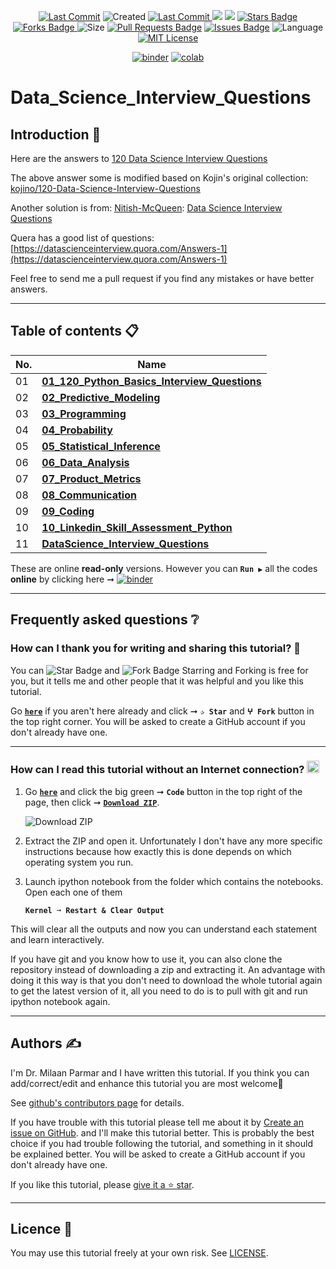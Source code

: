 <p align="center"> 
<a href="https://github.com/milaan9"><img src="https://img.shields.io/static/v1?logo=github&label=maintainer&message=milaan9&color=ff3300" alt="Last Commit"/></a> 
<img src="https://badges.pufler.dev/created/milaan9/DataScience_Interview_Questions" alt="Created"/>
<a href="https://github.com/milaan9/DataScience_Interview_Questions/graphs/commit-activity"><img src="https://img.shields.io/github/last-commit/milaan9/DataScience_Interview_Questions.svg?colorB=ff8000&style=flat" alt="Last Commit"/> </a> 
<a href="https://github.com/milaan9/DataScience_Interview_Questions/pulse" alt="Activity"><img src="https://img.shields.io/github/commit-activity/m/milaan9/DataScience_Interview_Questions.svg?colorB=teal&style=flat" /></a> 
<a href="https://hits.seeyoufarm.com"><img src="https://hits.seeyoufarm.com/api/count/incr/badge.svg?url=https%3A%2F%2Fgithub.com%2Fmilaan9%DataScience_Interview_Questions&count_bg=%231DC92C&title_bg=%23555555&icon=&icon_color=%23E7E7E7&title=views&edge_flat=false"/></a>
<a href="https://github.com/milaan9/DataScience_Interview_Questions/stargazers"><img src="https://img.shields.io/github/stars/milaan9/DataScience_Interview_Questions.svg?colorB=1a53ff" alt="Stars Badge"/></a>
<a href="https://github.com/milaan9/DataScience_Interview_Questions/network/members"><img src="https://img.shields.io/github/forks/milaan9/DataScience_Interview_Questions" alt="Forks Badge"/> </a>
<img src="https://img.shields.io/github/repo-size/milaan9/DataScience_Interview_Questions.svg?colorB=CC66FF&style=flat" alt="Size"/>
<a href="https://github.com/milaan9/DataScience_Interview_Questions/pulls"><img src="https://img.shields.io/github/issues-pr/milaan9/DataScience_Interview_Questions.svg?colorB=yellow&style=flat" alt="Pull Requests Badge"/></a>
<a href="https://github.com/milaan9/DataScience_Interview_Questions/issues"><img src="https://img.shields.io/github/issues/milaan9/DataScience_Interview_Questions.svg?colorB=yellow&style=flat" alt="Issues Badge"/></a>
<img src="https://img.shields.io/github/languages/top/milaan9/DataScience_Interview_Questions.svg?colorB=996600&style=flat" alt="Language"/></a> 
<a href="https://github.com/milaan9/DataScience_Interview_Questions/blob/main/LICENSE"><img src="https://img.shields.io/badge/License-MIT-blueviolet.svg" alt="MIT License"/></a>
</p> 

<p align="center"> 
<a href="https://mybinder.org/v2/gh/milaan9/DataScience_Interview_Questions/HEAD"><img src="https://mybinder.org/badge_logo.svg" alt="binder"/></a>
<a href="https://githubtocolab.com/milaan9/DataScience_Interview_Questions"><img src="https://colab.research.google.com/assets/colab-badge.svg" alt="colab"/></a>
</p> 


# Data_Science_Interview_Questions 

## Introduction 👋

Here are the answers to [120 Data Science Interview Questions](http://www.datasciencequestions.com/)

The above answer some is modified based on Kojin's original collection: [kojino/120-Data-Science-Interview-Questions](https://github.com/kojino/120-Data-Science-Interview-Questions)

Another solution is from: [Nitish-McQueen](https://github.com/Nitish-McQueen): [Data Science Interview Questions](./DataScience_Interview_Questions.pdf)

Quera has a good list of questions: [https://datascienceinterview.quora.com/Answers-1](https://datascienceinterview.quora.com/Answers-1)

Feel free to send me a pull request if you find any mistakes or have better answers.

---

## Table of contents 📋

| **No.** | **Name** | 
| ------- | -------- | 
| 01 | **[01_120_Python_Basics_Interview_Questions](https://github.com/milaan9/DataScience_Interview_Questions/blob/main/01_120_Python_Basics_Interview_Questions.ipynb)** |
| 02 | **[02_Predictive_Modeling](https://github.com/milaan9/DataScience_Interview_Questions/blob/main/02_Predictive_Modeling.ipynb)** |
| 03 | **[03_Programming](https://github.com/milaan9/DataScience_Interview_Questions/blob/main/03_Programming.ipynb)** |
| 04 | **[04_Probability](https://github.com/milaan9/DataScience_Interview_Questions/blob/main/04_Probability.ipynb)** |
| 05 | **[05_Statistical_Inference](https://github.com/milaan9/DataScience_Interview_Questions/blob/main/05_Statistical_Inference.ipynb)** |
| 06 | **[06_Data_Analysis](https://github.com/milaan9/DataScience_Interview_Questions/blob/main/06_Data_Analysis.ipynb)** |
| 07 | **[07_Product_Metrics](https://github.com/milaan9/DataScience_Interview_Questions/blob/main/07_Product_Metrics.ipynb)** |
| 08 | **[08_Communication](https://github.com/milaan9/DataScience_Interview_Questions/blob/main/08_Communication.ipynb)** |
| 09 | **[09_Coding](https://github.com/milaan9/DataScience_Interview_Questions/blob/main/09_Coding.ipynb)** |
| 10 | **[10_Linkedin_Skill_Assessment_Python](https://github.com/milaan9/DataScience_Interview_Questions/blob/main/10_Linkedin_Skill_Assessment_Python.ipynb)** |
| 11 | **[DataScience_Interview_Questions](https://github.com/milaan9/DataScience_Interview_Questions/blob/main/DataScience_Interview_Questions.pdf)** |

These are online **read-only** versions. However you can **`Run ▶`**  all the codes **online** by clicking here ➞ <a href="https://mybinder.org/v2/gh/milaan9/DataScience_Interview_Questions/HEAD"><img src="https://mybinder.org/badge_logo.svg" alt="binder"/></a>

---

## Frequently asked questions ❔

### How can I thank you for writing and sharing this tutorial? 🌷

You can <img src="https://img.shields.io/static/v1?label=%E2%AD%90 Star &message=if%20useful&style=style=flat&color=blue" alt="Star Badge"/> and <img src="https://img.shields.io/static/v1?label=%E2%B5%96 Fork &message=if%20useful&style=style=flat&color=blue" alt="Fork Badge"/> Starring and Forking is free for you, but it tells me and other people that it was helpful and you like this tutorial.

Go [**`here`**](https://github.com/milaan9/DataScience_Interview_Questions) if you aren't here already and click ➞ **`✰ Star`** and **`ⵖ Fork`** button in the top right corner. You will be asked to create a GitHub account if you don't already have one.

---

### How can I read this tutorial without an Internet connection? <img alt="GIF" src="https://github.com/TheDudeThatCode/TheDudeThatCode/blob/master/Assets/hmm.gif" width="20vw" />

1. Go [**`here`**](https://github.com/milaan9/DataScience_Interview_Questions) and click the big green ➞ **`Code`** button in the top right of the page, then click ➞ [**`Download ZIP`**](https://github.com/milaan9/DataScience_Interview_Questions/archive/refs/heads/main.zip).

    ![Download ZIP](img/dnld_rep.png) 

3. Extract the ZIP and open it. Unfortunately I don't have any more specific instructions because how exactly this is done depends on which operating system you run.
    
4. Launch ipython notebook from the folder which contains the notebooks. Open each one of them
  
    **`Kernel ➞ Restart & Clear Output`**
    
This will clear all the outputs and now you can understand each statement and learn interactively.

If you have git and you know how to use it, you can also clone the repository instead of downloading a zip and extracting it. An advantage with doing it this way is that you don't need to download the whole tutorial again to get the latest version of it, all you need to do is to pull with git and run ipython notebook again.

---

## Authors ✍️

I'm Dr. Milaan Parmar and I have written this tutorial. If you think you can add/correct/edit and enhance this tutorial you are most welcome🙏

See [github's contributors page](https://github.com/milaan9/DataScience_Interview_Questions/graphs/contributors) for details.

If you have trouble with this tutorial please tell me about it by [Create an issue on GitHub](https://github.com/milaan9/DataScience_Interview_Questions/issues/new). and I'll make this tutorial better. This is probably the best choice if you had trouble following the tutorial, and something in it should be explained better. You will be asked to create a GitHub account if you don't already have one.

If you like this tutorial, please [give it a ⭐ star](https://github.com/milaan9/DataScience_Interview_Questions).

---

## Licence 📜

You may use this tutorial freely at your own risk. See [LICENSE](./LICENSE).

